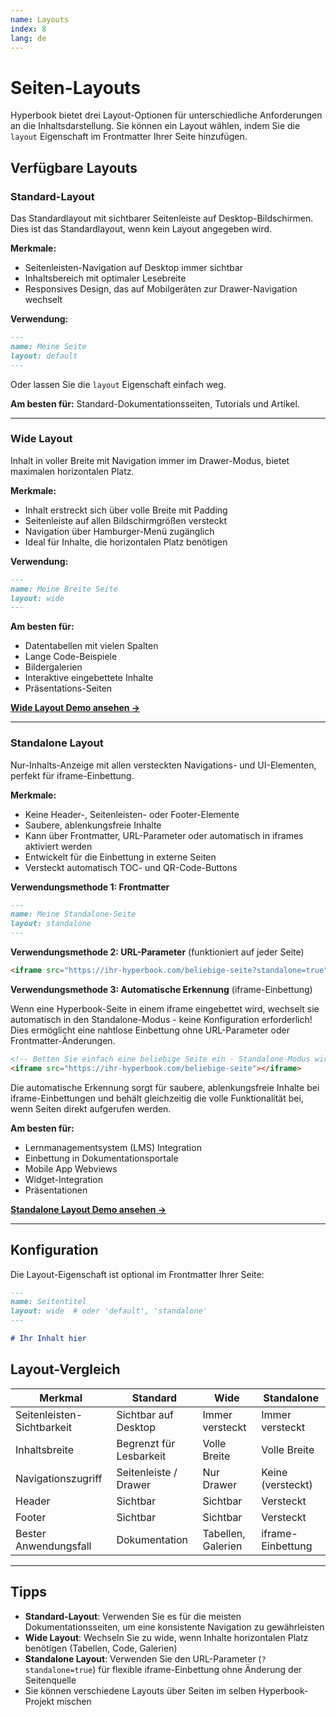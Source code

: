 ```yaml
---
name: Layouts
index: 8
lang: de
---
```


# Seiten-Layouts

Hyperbook bietet drei Layout-Optionen für unterschiedliche Anforderungen an die Inhaltsdarstellung. Sie können ein Layout wählen, indem Sie die `layout` Eigenschaft im Frontmatter Ihrer Seite hinzufügen.

## Verfügbare Layouts

### Standard-Layout

Das Standardlayout mit sichtbarer Seitenleiste auf Desktop-Bildschirmen. Dies ist das Standardlayout, wenn kein Layout angegeben wird.

**Merkmale:**
- Seitenleisten-Navigation auf Desktop immer sichtbar
- Inhaltsbereich mit optimaler Lesebreite
- Responsives Design, das auf Mobilgeräten zur Drawer-Navigation wechselt

**Verwendung:**
```md
---
name: Meine Seite
layout: default
---
```

Oder lassen Sie die `layout` Eigenschaft einfach weg.

**Am besten für:** Standard-Dokumentationsseiten, Tutorials und Artikel.

---

### Wide Layout

Inhalt in voller Breite mit Navigation immer im Drawer-Modus, bietet maximalen horizontalen Platz.

**Merkmale:**
- Inhalt erstreckt sich über volle Breite mit Padding
- Seitenleiste auf allen Bildschirmgrößen versteckt
- Navigation über Hamburger-Menü zugänglich
- Ideal für Inhalte, die horizontalen Platz benötigen

**Verwendung:**
```md
---
name: Meine Breite Seite
layout: wide
---
```

**Am besten für:**
- Datentabellen mit vielen Spalten
- Lange Code-Beispiele
- Bildergalerien
- Interaktive eingebettete Inhalte
- Präsentations-Seiten

**[Wide Layout Demo ansehen →](/de/advanced/wide-layout-demo)**

---

### Standalone Layout

Nur-Inhalts-Anzeige mit allen versteckten Navigations- und UI-Elementen, perfekt für iframe-Einbettung.

**Merkmale:**
- Keine Header-, Seitenleisten- oder Footer-Elemente
- Saubere, ablenkungsfreie Inhalte
- Kann über Frontmatter, URL-Parameter oder automatisch in iframes aktiviert werden
- Entwickelt für die Einbettung in externe Seiten
- Versteckt automatisch TOC- und QR-Code-Buttons

**Verwendungsmethode 1: Frontmatter**
```md
---
name: Meine Standalone-Seite
layout: standalone
---
```

**Verwendungsmethode 2: URL-Parameter** (funktioniert auf jeder Seite)
```html
<iframe src="https://ihr-hyperbook.com/beliebige-seite?standalone=true"></iframe>
```

**Verwendungsmethode 3: Automatische Erkennung** (iframe-Einbettung)

Wenn eine Hyperbook-Seite in einem iframe eingebettet wird, wechselt sie automatisch in den Standalone-Modus - keine Konfiguration erforderlich! Dies ermöglicht eine nahtlose Einbettung ohne URL-Parameter oder Frontmatter-Änderungen.

```html
<!-- Betten Sie einfach eine beliebige Seite ein - Standalone-Modus wird automatisch aktiviert -->
<iframe src="https://ihr-hyperbook.com/beliebige-seite"></iframe>
```

Die automatische Erkennung sorgt für saubere, ablenkungsfreie Inhalte bei iframe-Einbettungen und behält gleichzeitig die volle Funktionalität bei, wenn Seiten direkt aufgerufen werden.

**Am besten für:**
- Lernmanagementsystem (LMS) Integration
- Einbettung in Dokumentationsportale
- Mobile App Webviews
- Widget-Integration
- Präsentationen

**[Standalone Layout Demo ansehen →](/de/advanced/standalone-layout-demo)**

---

## Konfiguration

Die Layout-Eigenschaft ist optional im Frontmatter Ihrer Seite:

```md
---
name: Seitentitel
layout: wide  # oder 'default', 'standalone'
---

# Ihr Inhalt hier
```

## Layout-Vergleich

| Merkmal | Standard | Wide | Standalone |
|---------|---------|------|------------|
| Seitenleisten-Sichtbarkeit | Sichtbar auf Desktop | Immer versteckt | Immer versteckt |
| Inhaltsbreite | Begrenzt für Lesbarkeit | Volle Breite | Volle Breite |
| Navigationszugriff | Seitenleiste / Drawer | Nur Drawer | Keine (versteckt) |
| Header | Sichtbar | Sichtbar | Versteckt |
| Footer | Sichtbar | Sichtbar | Versteckt |
| Bester Anwendungsfall | Dokumentation | Tabellen, Galerien | iframe-Einbettung |

---

## Tipps

- **Standard-Layout**: Verwenden Sie es für die meisten Dokumentationsseiten, um eine konsistente Navigation zu gewährleisten
- **Wide Layout**: Wechseln Sie zu wide, wenn Inhalte horizontalen Platz benötigen (Tabellen, Code, Galerien)
- **Standalone Layout**: Verwenden Sie den URL-Parameter (`?standalone=true`) für flexible iframe-Einbettung ohne Änderung der Seitenquelle
- Sie können verschiedene Layouts über Seiten im selben Hyperbook-Projekt mischen

